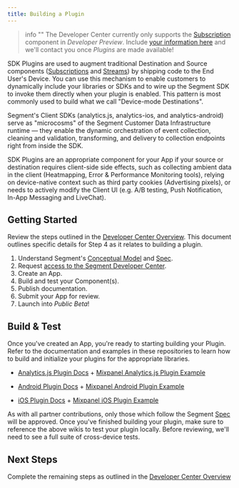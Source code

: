 ```yaml
---
title: Building a Plugin
---
```


> info ""
> The Developer Center currently only supports the [Subscription](/docs/partners/subscriptions) component in _Developer Preview_. Include [your information here](https://airtable.com/shrT3b4C7agUEBKVS) and we'll contact you once _Plugins_ are made available!

SDK Plugins are used to augment traditional Destination and Source components ([Subscriptions](/docs/partners/subscriptions/) and [Streams](/docs/partners/streams/)) by shipping code to the End User's Device. You can use this mechanism to enable customers to dynamically include your libraries or SDKs and to wire up the Segment SDK to invoke them directly when your plugin is enabled. This pattern is most commonly used to build what we call "Device-mode Destinations".

Segment's Client SDKs (analytics.js, analytics-ios, and analytics-android) serve as "microcosms" of the Segment Customer Data Infrastructure runtime — they enable the dynamic orchestration of event collection, cleaning and validation, transforming, and delivery to collection endpoints right from inside the SDK.

SDK Plugins are an appropriate component for your App if your source or destination requires client-side side effects, such as collecting ambient data in the client (Heatmapping, Error & Performance Monitoring tools), relying on device-native context such as third party cookies (Advertising pixels), or needs to actively modify the Client UI (e.g. A/B testing, Push Notification, In-App Messaging and LiveChat).


## Getting Started

Review the steps outlined in the [Developer Center Overview](/docs/partners). This document outlines specific details for Step 4 as it relates to building a plugin.

1. Understand Segment's [Conceptual Model](/docs/partners/conceptual-model/) and [Spec](/docs/connections/spec).
2. Request [access to the Segment Developer Center](https://segment.com/partners/developer-center/).
3. Create an App.
4. Build and test your Component(s).
5. Publish documentation.
6. Submit your App for review.
7. Launch into _Public Beta_!


## Build & Test

Once you've created an App, you're ready to starting building your Plugin. Refer to the documentation and examples in these repositories to learn how to build and initialize your plugins for the appropriate libraries.

* [Analytics.js Plugin Docs](https://github.com/segmentio/analytics.js/wiki/Writing-Integrations) + [Mixpanel Analytics.js Plugin Example](https://github.com/segment-integrations/analytics.js-integration-mixpanel)

* [Android Plugin Docs](https://github.com/segmentio/analytics-android/wiki/Writing-Integrations) + [Mixpanel Android Plugin Example](https://github.com/segment-integrations/analytics-android-integration-mixpanel)

* [iOS Plugin Docs](https://github.com/segmentio/analytics-ios/wiki/Writing-Integrations) + [Mixpanel iOS Plugin Example](https://github.com/segment-integrations/analytics-ios-integration-mixpanel)

As with all partner contributions, only those which follow the Segment [Spec](/docs/connections/spec) will be approved. Once you've finished building your plugin, make sure to reference the above wikis to test your plugin locally. Before reviewing, we'll need to see a full suite of cross-device tests.

## Next Steps

Complete the remaining steps as outlined in the [Developer Center Overview](/docs/partners/#5-document)
